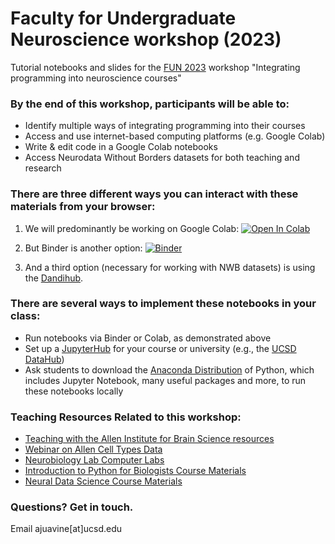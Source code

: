 # Faculty for Undergraduate Neuroscience workshop (2023)

Tutorial notebooks and slides for the [FUN 2023](https://www.funfaculty.org/conference_2023_wwu) workshop "Integrating programming into neuroscience courses"

### By the end of this workshop, participants will be able to:
* Identify multiple ways of integrating programming into their courses
* Access and use internet-based computing platforms (e.g. Google Colab)
* Write & edit code in a Google Colab notebooks
* Access Neurodata Without Borders datasets for both teaching and research 

### There are three different ways you can interact with these materials from your browser:

1. We will predominantly be working on Google Colab:
[![Open In Colab](https://colab.research.google.com/assets/colab-badge.svg)](http://colab.research.google.com/github/ajuavinett/FUN_2023/)

2. But Binder is another option:
[![Binder](https://mybinder.org/badge_logo.svg)](https://mybinder.org/v2/gh/ajuavinett/FUN_2023.git/)

3. And a third option (necessary for working with NWB datasets) is using the [Dandihub](http://hub.dandiarchive.org).

### There are several ways to implement these notebooks in your class:
- Run notebooks via Binder or Colab, as demonstrated above
- Set up a [JupyterHub](https://jupyterhub.readthedocs.io/en/stable/installation-guide-hard.html) for your course or university (e.g., the [UCSD DataHub](http://datahub.ucsd.edu))
- Ask students to download the [Anaconda Distribution](https://www.anaconda.com/products/individual) of Python, which includes Jupyter Notebook, many useful packages and more, to run these notebooks locally

### Teaching Resources Related to this workshop:
- [Teaching with the Allen Institute for Brain Science resources](https://sites.google.com/ucsd.edu/neuroedu)
- [Webinar on Allen Cell Types Data](https://www.youtube.com/watch?v=OQUOEkXPX8M)
- [Neurobiology Lab Computer Labs](https://github.com/BIPN145/ComputerLabs)
- [Introduction to Python for Biologists Course Materials](https://github.com/BILD62/)
- [Neural Data Science Course Materials](https://github.com/BIPN162/Materials)

### Questions? Get in touch.
Email ajuavine[at]ucsd.edu

